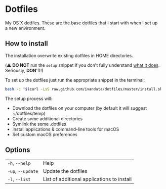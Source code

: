 # Dotfiles
My OS X dotfiles. These are the base dotfiles that I start with when I set up a new environment.

## How to install 
The installation overwrite existing dotfiles in HOME directories. 

(:warning: **DO NOT** run the `setup` snippet if you don't fully
understand [what it does](install.sh). Seriously, **DON'T**!)

To set up the dotfiles just run the appropriate snippet in the terminal:
```bash
bash -c "$(curl -LsS raw.github.com/ivandata/dotfiles/master/install.sh)"
```

The setup process will:

* Download the dotfiles on your computer (by default it will suggest ~/dotfiles/temp)
* Create some additional directories
* Symlink the some .dotfiles
* Install applications & command-line tools for macOS 
* Set custom macOS preferences

## Options
<table>
    <tr>
        <td><code>-h</code>, <code>--help</code></td>
        <td>Help</td>
    </tr>
    <tr>
        <td><code>-up</code>, <code>--update</code></td>
        <td>Update the dotfiles </td>
    </tr>
    <tr>
        <td><code>-l</code>, <code>--list</code></td>
        <td>List of additional applications to install</td>
    </tr>
</table>
